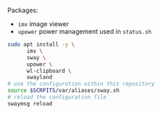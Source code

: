 
Packages:

* `imv` image viewer
* `upower` power management used in `status.sh`

```bash
sudo apt install -y \
      imv \
      sway \
      upower \
      wl-clipboard \
      xwayland
# use the configuration within this repository
source $SCRPITS/var/aliases/sway.sh
# reload the configuration file
swaymsg reload
 ```
